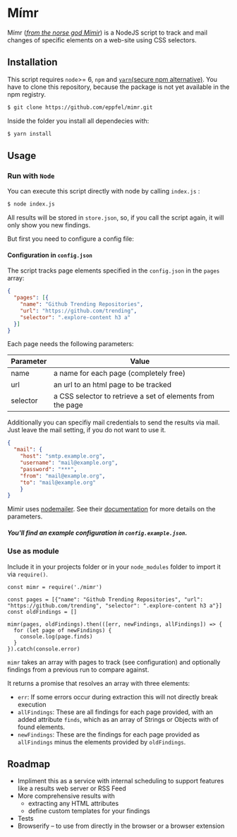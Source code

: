 # Mímr
Mímr (_[from the norse god Mímir](https://en.wikipedia.org/wiki/M%C3%ADmir)_) is a NodeJS script to track and mail changes of specific elements on a web-site using CSS selectors.

## Installation

This script requires `node`>= 6, `npm` and [`yarn`(secure npm alternative)](https://yarnpkg.com/). You have to clone this repository, because the package is not yet available in the npm registry.

```bash
$ git clone https://github.com/eppfel/mimr.git
```

Inside the folder you install all dependecies with:

```bash
$ yarn install
```

## Usage

### Run with `Node`

You can execute this script directly with node by calling `index.js` :

```bash
$ node index.js
```

All results will be stored in `store.json`, so, if you call the script again, it will only show you new findings.

But first you need to configure a config file:

#### Configuration in `config.json`

The script tracks page elements specified in the `config.json` in the `pages` array:
```JSON
{
  "pages": [{
    "name": "Github Trending Repositories",
    "url": "https://github.com/trending",
    "selector": ".explore-content h3 a"
  }]
}
```

Each page needs the following parameters:

Parameter | Value
----------|------
name      | a name for each page (completely free)
url       | an url to an html page to be tracked
selector  | a CSS selector to retrieve a set of elements from the page

Additionally you can specifiy mail credentials to send the results via mail. Just leave the mail setting, if you do not want to use it.

```JSON
{
  "mail": {
    "host": "smtp.example.org",
    "username": "mail@example.org",
    "password": "***",
    "from": "mail@example.org",
    "to": "mail@example.org"
	}
}
```
Mimir uses [nodemailer](https://github.com/nodemailer/nodemailer). See their [documentation](https://community.nodemailer.com/) for more details on the parameters.

##### You'll find an example configuration in `config.example.json`.

### Use as module

Include it in your projects folder or in your `node_modules` folder to import it via `require()`.

```JS
const mimr = require('./mimr')

const pages = [{"name": "Github Trending Repositories", "url": "https://github.com/trending", "selector": ".explore-content h3 a"}]
const oldFindings = []

mimr(pages, oldFindings).then(([err, newFindings, allFindings]) => {
  for (let page of newFindings) {
    console.log(page.finds)
  }
}).catch(console.error)
```

`mimr` takes an array with pages to track (see configuration) and optionally findings from a previous run to compare against.

It returns a promise that resolves an array with three elements:
- `err`: If some errors occur during extraction this will not directly break execution
- `allFindings`: These are all findings for each page provided, with an added attribute `finds`, which as an array of Strings or Objects with of found elements.
- `newFindings`: These are the findings for each page provided as `allFindings` minus the elements provided by `oldFindings`.

## Roadmap

* Impliment this as a service with internal scheduling to support features like a results web server or RSS Feed
* More comprehensive results with
    - extracting any HTML attributes
    - define custom templates for your findings
* Tests
* Browserify – to use from directly in the browser or a browser extension
